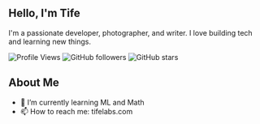 ## Hello, I'm Tife 

I'm a passionate developer, photographer, and writer. I love building tech and learning new things.

![Profile Views](https://komarev.com/ghpvc/?username=janedoe&color=blue)
![GitHub followers](https://img.shields.io/github/followers/janedoe?label=Follow&style=social)
![GitHub stars](https://img.shields.io/github/stars/janedoe?affiliations=OWNER%2CCOLLABORATOR&style=social)

## About Me
- 🌱 I’m currently learning ML and Math
- 📫 How to reach me: tifelabs.com

